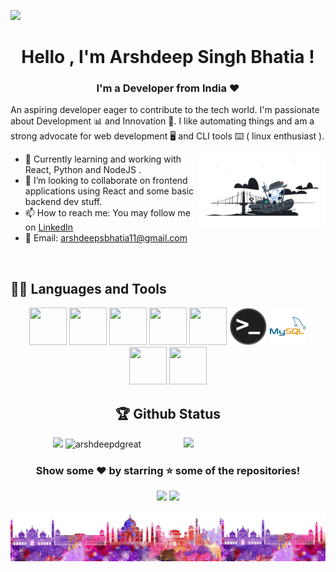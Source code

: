 ![](https://raw.githubusercontent.com/halfrost/halfrost/master/icons/header_.png)

<h1 align="center"> Hello , I'm Arshdeep Singh Bhatia  ! </h1>

<h3 align="center">I'm a Developer from India ❤</h3>

An aspiring developer eager to contribute to the tech world. I'm passionate about Development 📊 and Innovation 🚧. I like automating things and am a strong advocate for web development 🖥️ and CLI tools ⌨️ ( linux enthusiast ).

<img width="40%" align="right" alt="Github Image" src="https://raw.githubusercontent.com/Manas1820/Manas1820/master/profile-first-pr-dark.svg" />

- 🌱 Currently learning and working with React, Python and NodeJS .
- 👯 I’m looking to collaborate on frontend applications using React and some basic backend dev stuff.
- 📫 How to reach me: You may follow me on [LinkedIn](https://www.linkedin.com/in/arshdeep-singh-bhatia-944b3a203/)
- 📧 Email: arshdeepsbhatia11@gmail.com
<br />

## 👨‍💻 Languages and Tools

<div align="center">
  
<img src="https://github.com/Subhampreet/Subhampreet/blob/master/logos/c++.png?raw=true" height="60" width="60">
<img src="https://github.com/Subhampreet/Subhampreet/blob/master/logos/JS.png?raw=true" height="60" width="60">
<img src="https://cdn.iconscout.com/icon/free/png-512/node-js-1174925.png" height="60" width="60">
<img src="https://github.com/Subhampreet/Subhampreet/blob/master/logos/css.png?raw=true" height="60" width="60">
<img src="https://github.com/Subhampreet/Subhampreet/blob/master/logos/html.png?raw=true" height="60" width="60">
<img height="60" width="60" src="https://raw.githubusercontent.com/github/explore/80688e429a7d4ef2fca1e82350fe8e3517d3494d/topics/terminal/terminal.png">
<img src="https://raw.githubusercontent.com/devicons/devicon/master/icons/mysql/mysql-original-wordmark.svg" height="60" width="60">
<img src="https://github.com/Subhampreet/Subhampreet/blob/master/logos/git.png?raw=true" height="60" width="60">
<img src="https://github.com/Subhampreet/Subhampreet/blob/master/logos/vs.png?raw=true" height="60" width="60">

  <br >

## 🏆 Github Status
  
<img  src="https://github-readme-stats.vercel.app/api?username=arshdeepdgreat&show_icons=true&hide_border=true&theme=dark" width="45%" align="right" >

<img  src="https://github-readme-streak-stats.herokuapp.com/?user=arshdeepdgreat&theme=dark" width="45%" >

<img  src="https://github-readme-stats.vercel.app/api/top-langs?username=arshdeepdgreat&show_icons=true&hide_border=true&theme=dark&layout=compact" alt="arshdeepdgreat" width="41%"  >
<br>

<div align="center">
  
### Show some ❤️ by starring ⭐ some of the repositories!

  [<img src="https://img.shields.io/badge/linkedin-%230077B5.svg?&style=for-the-badge&logo=linkedin&logoColor=white">](https://www.linkedin.com/in/arshdeep-singh-bhatia-944b3a203/)
[<img src="https://img.shields.io/badge/instagram-%23E4405F.svg?&style=for-the-badge&logo=instagram&logoColor=white">](https://www.instagram.com/arshdeep_s_bhatia/)
  
</div>

![](https://github.com/Manas1820/Manas1820/raw/master/footer.png)
